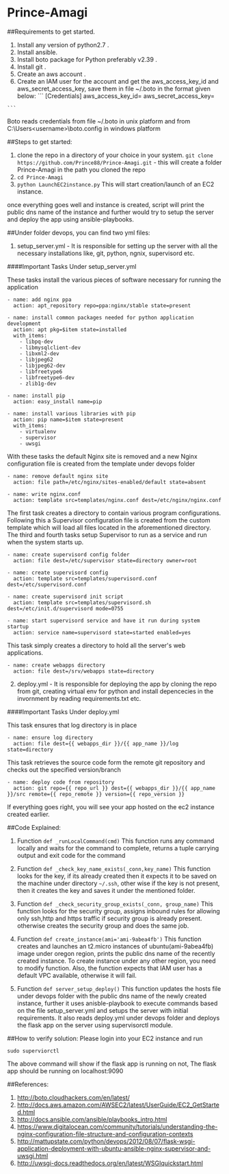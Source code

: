 # Prince-Amagi
##Requirements to get started.
  1. Install any version of python2.7 . 
  2. Install ansible.
  3. Install boto package for Python preferably v2.39 .
  4. Install git .
  5. Create an aws account .
  6. Create an IAM user for the account and get the aws_access_key_id and aws_secret_access_key, save them in file ~/.boto in the format given below:
    ```
    [Credentials]
    aws_access_key_id=<your access key id>
    aws_secret_access_key=<your secret access key>
    
    ```
Boto reads credentials from file ~/.boto in unix platform and from C:\Users\<username>\boto.config in windows platform

##Steps to get started:
 1. clone the repo in a directory of your choice in your system.
  `git clone https://github.com/Prince88/Prince-Amagi.git` - this will create a folder Prince-Amagi in the path you cloned the repo
 2. `cd Prince-Amagi`
 3. `python LaunchEC2instance.py`
 This will start creation/launch of an EC2 instance.

once everything goes well and instance is created, script will print the public dns name of the instance and further would try to setup the server and deploy the app using ansible-playbooks.

##Under folder devops, you can find two yml files:
 1. setup_server.yml - It is responsible for setting up the server with all the necessary installations like, git, python, ngnix,  supervisord etc.

####Important Tasks Under setup_server.yml

These tasks install the various pieces of software necessary for running the application
```
- name: add nginx ppa
  action: apt_repository repo=ppa:nginx/stable state=present

- name: install common packages needed for python application development
  action: apt pkg=$item state=installed
  with_items:
    - libpq-dev
    - libmysqlclient-dev
    - libxml2-dev
    - libjpeg62
    - libjpeg62-dev
    - libfreetype6
    - libfreetype6-dev
    - zlib1g-dev

- name: install pip
  action: easy_install name=pip
    
- name: install various libraries with pip
  action: pip name=$item state=present
  with_items:
    - virtualenv
    - supervisor
    - uwsgi
```

With these tasks the default Nginx site is removed and a new Nginx configuration file is created from the template under devops folder
```
- name: remove default nginx site
  action: file path=/etc/nginx/sites-enabled/default state=absent

- name: write nginx.conf
  action: template src=templates/nginx.conf dest=/etc/nginx/nginx.conf
```

The first task creates a directory to contain various program configurations. Following this a Supervisor configuration file is created from the custom template which will load all files located in the aforementioned directory. The third and fourth tasks setup Supervisor to run as a service and run when the system starts up.
```
- name: create supervisord config folder
  action: file dest=/etc/supervisor state=directory owner=root

- name: create supervisord config
  action: template src=templates/supervisord.conf dest=/etc/supervisord.conf

- name: create supervisord init script
  action: template src=templates/supervisord.sh dest=/etc/init.d/supervisord mode=0755

- name: start supervisord service and have it run during system startup
  action: service name=supervisord state=started enabled=yes
```
This task simply creates a directory to hold all the server's web applications.
```
- name: create webapps directory
  action: file dest=/srv/webapps state=directory
 ```
 
 2. deploy.yml - It is responsible for deploying the app by cloning the repo from git, creating virtual env for python and install depencecies in the invornment by reading requirements.txt etc.

####Important Tasks Under deploy.yml

This task ensures that log directory is in place 
```
- name: ensure log directory
  action: file dest={{ webapps_dir }}/{{ app_name }}/log state=directory
```

This task retrieves the source code form the remote git repository and checks out the specified version/branch
```
- name: deploy code from repository
  action: git repo={{ repo_url }} dest={{ webapps_dir }}/{{ app_name }}/src remote={{ repo_remote }} version={{ repo_version }}

```

If everything goes right, you will see your app hosted on the ec2 instance created earlier.

##Code Explained:

1. Function `def _runLocalCommand(cmd)`
This function runs any command locally and waits for the command to complete, returns a tuple carrying output and exit code for the command

2. Function `def _check_key_name_exists(_conn,key_name)`
This function looks for the key, if its already created then it expects it to be saved on the machine under directory `~/.ssh`, other wise if the key is not present, then it creates the key and saves it under the mentioned folder.

3. Function `def _check_security_group_exists(_conn, group_name)`
This function looks for the security group, assigns inbound rules for allowing only ssh,http and https traffic if security group is already present. otherwise creates the security group and does the same job.

4. Function `def create_instance(ami='ami-9abea4fb')`
This function creates and launches an t2.micro instances of ubuntu(ami-9abea4fb) image under oregon region, prints the public dns name of the recently created instance. To create instance under any other region, you need to modify function. Also, the function expects that IAM user has a default VPC available, otherwise it will fail.

5. Function `def server_setup_deploy()`
This function updates the hosts file under devops folder with the public dns name of the newly created instance, further it uses anisble-playbook to execute commands based on the file setup_server.yml and setups the server with initial requirements. It also reads deploy.yml under devops folder and deploys the flask app on the server using supervisorctl module.


##How to verify solution:
Please login into your EC2 instance and run
```
sudo superviorctl
```
The above command will show if the flask app is running on not, The flask app should be running on localhost:9090


##References:
 1. http://boto.cloudhackers.com/en/latest/
 2. http://docs.aws.amazon.com/AWSEC2/latest/UserGuide/EC2_GetStarted.html
 3. http://docs.ansible.com/ansible/playbooks_intro.html
 4. https://www.digitalocean.com/community/tutorials/understanding-the-nginx-configuration-file-structure-and-configuration-contexts 
 5. http://mattupstate.com/python/devops/2012/08/07/flask-wsgi-application-deployment-with-ubuntu-ansible-nginx-supervisor-and-uwsgi.html
 6. http://uwsgi-docs.readthedocs.org/en/latest/WSGIquickstart.html


